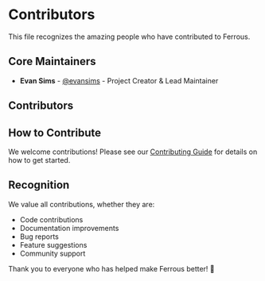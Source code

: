# Contributors

This file recognizes the amazing people who have contributed to Ferrous.

## Core Maintainers

- **Evan Sims** - [@evansims](https://github.com/evansims) - Project Creator & Lead Maintainer

## Contributors

<!--
Add contributors here as they contribute to the project.
Format: - **Name** - [@github_username](https://github.com/username) - Brief description of contributions

Examples:
- **Jane Doe** - [@janedoe](https://github.com/janedoe) - Authentication system improvements
- **John Smith** - [@johnsmith](https://github.com/johnsmith) - Performance optimizations and testing
-->

## How to Contribute

We welcome contributions! Please see our [Contributing Guide](CONTRIBUTING.md) for details on how to get started.

## Recognition

We value all contributions, whether they are:
- Code contributions
- Documentation improvements
- Bug reports
- Feature suggestions
- Community support

Thank you to everyone who has helped make Ferrous better! 🎉
